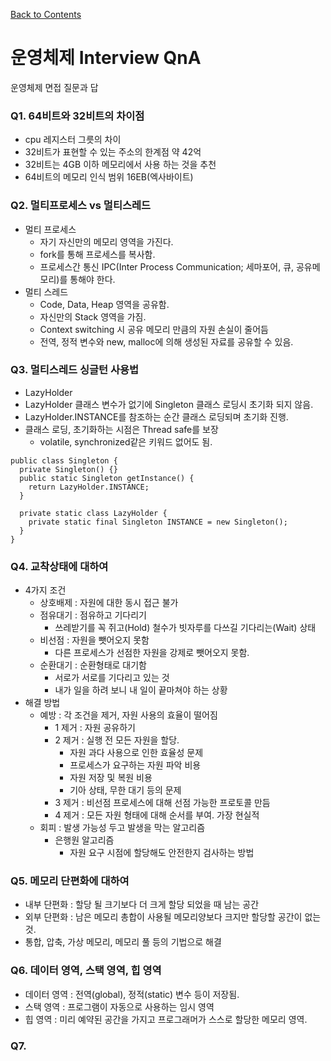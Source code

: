 [Back to Contents](../README.md)
# 운영체제 Interview QnA
운영체제 면접 질문과 답

### Q1. 64비트와 32비트의 차이점
* cpu 레지스터 그릇의 차이
* 32비트가 표현할 수 있는 주소의 한계점 약 42억
* 32비트는 4GB 이하 메모리에서 사용 하는 것을 추천
* 64비트의 메모리 인식 범위 16EB(엑사바이트)

### Q2. 멀티프로세스 vs 멀티스레드
* 멀티 프로세스
  * 자기 자신만의 메모리 영역을 가진다.
  * fork를 통해 프로세스를 복사함.
  * 프로세스간 통신 IPC(Inter Process Communication; 세마포어, 큐, 공유메모리)를 통해야 한다.
* 멀티 스레드
  * Code, Data, Heap 영역을 공유함.
  * 자신만의 Stack 영역을 가짐.
  * Context switching 시 공유 메모리 만큼의 자원 손실이 줄어듬
  * 전역, 정적 변수와 new, malloc에 의해 생성된 자료를 공유할 수 있음.

### Q3. 멀티스레드 싱글턴 사용법
* LazyHolder
* LazyHolder 클래스 변수가 없기에 Singleton 클래스 로딩시 초기화 되지 않음.
* LazyHolder.INSTANCE를 참조하는 순간 클래스 로딩되며 초기화 진행.
* 클래스 로딩, 초기화하는 시점은 Thread safe를 보장
  * volatile, synchronized같은 키워드 없어도 됨.
```
public class Singleton {
  private Singleton() {}
  public static Singleton getInstance() {
    return LazyHolder.INSTANCE;
  }

  private static class LazyHolder {
    private static final Singleton INSTANCE = new Singleton();
  }
}
```

### Q4. 교착상태에 대하여
* 4가지 조건
  * 상호배제 : 자원에 대한 동시 접근 불가
  * 점유대기 : 점유하고 기다리기
    * 쓰레받기를 꼭 쥐고(Hold) 철수가 빗자루를 다쓰길 기다리는(Wait) 상태
  * 비선점 : 자원을 뺏어오지 못함
    * 다른 프로세스가 선점한 자원을 강제로 뺏어오지 못함.
  * 순환대기 : 순환형태로 대기함
    * 서로가 서로를 기다리고 있는 것
    * 내가 일을 하려 보니 내 일이 끝마쳐야 하는 상황
* 해결 방법
  * 예방 : 각 조건을 제거, 자원 사용의 효율이 떨어짐
    * 1 제거 : 자원 공유하기
    * 2 제거 : 실행 전 모든 자원을 할당.
      * 자원 과다 사용으로 인한 효율성 문제
      * 프로세스가 요구하는 자원 파악 비용
      * 자원 저장 및 복원 비용
      * 기아 상태, 무한 대기 등의 문제
    * 3 제거 : 비선점 프로세스에 대해 선점 가능한 프로토콜 만듬
    * 4 제거 : 모든 자원 형태에 대해 순서를 부여. 가장 현실적
  * 회피 : 발생 가능성 두고 발생을 막는 알고리즘
    * 은행원 알고리즘
      * 자원 요구 시점에 할당해도 안전한지 검사하는 방법

### Q5. 메모리 단편화에 대하여
* 내부 단편화 : 할당 될 크기보다 더 크게 할당 되었을 때 남는 공간
* 외부 단편화 : 남은 메모리 총합이 사용될 메모리양보다 크지만 할당할 공간이 없는 것.
* 통합, 압축, 가상 메모리, 메모리 풀 등의 기법으로 해결

### Q6. 데이터 영역, 스택 영역, 힙 영역
* 데이터 영역 : 전역(global), 정적(static) 변수 등이 저장됨.
* 스택 영역 : 프로그램이 자동으로 사용하는 임시 영역
* 힙 영역 : 미리 예약된 공간을 가지고 프로그래머가 스스로 할당한 메모리 영역.

### Q7. 

